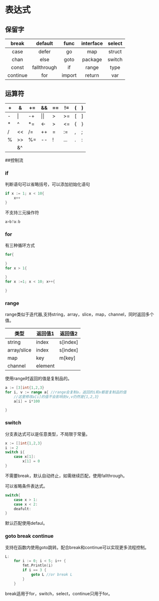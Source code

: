 # 表达式

## 保留字

| break    | default     | func   | interface | select |
| :------: | :---------: | :----: | :-------: | :----: |
| case     | defer       | go     | map       | struct |
| chan     | else        | goto   | package   | switch |
| const    | fallthrough | if     | range     | type   |
| continue | for         | import | return    | var    |

## 运算符

| +    | &    | +=   | &&   | ==   | !=   | (    | )    |
| ---- | ---- | ---- | ---- | ---- | ---- | ---- | ---- |
| -    | \|   | -+   | \|\| | >    | >=   | [    | ]    |
| *    | ^    | *=   | <-   | >    | <=   | {    | }    |
| /    | <<   | /=   | ++   | =    | :=   | ,    | ;    |
| %    | >>   | %=   | --   | !    | ...  | .    | :    |
|      | &^   |      |      |      |      |      |      |

##控制流

### if

判断语句可以省略括号，可以添加初始化语句

```go
if x := 1; x < 10{
    x++
}
```

不支持三元操作符

```go
a>b?a:b
```

### for

有三种循环方式

```go
for{
    
}
for x > 1{
    
}
for x :=1; x < 10; x++{
    
}
```

### range

range类似于迭代器,支持string，array，slice，map，channel，同时返回多个值。

| 类型        | 返回值1 | 返回值2  |
| ----------- | ------- | -------- |
| string      | index   | s[index] |
| array/slice | index   | s[index] |
| map         | key     | m[key]   |
| channel     | element |          |

使用range时返回的值是复制品的。

```go
a := [3]int{1,2,3}
for i, v := range a{ //range会复制a，返回的i和v都是复制品的值
    //这里修改a[i]的值不会影响到v,v仍然是{1,2,3}
    a[i] = i*100
 
}
```

### switch

分支表达式可以是任意类型，不局限于常量。

```go
x := []int{1,2,3}
i := 2
switch i{
    case x[1]:
    	x[1] = 0
}
```

不需要break，默认自动终止，如需继续匹配，使用fallthrough。

可以省略条件表达式。

```go
switch{
    case x > 1:
    case x < 2:
    deafult:
}
```

默认匹配使用defaul。

### goto break continue

支持在函数内使用goto跳转。配合break和continue可以实现更多流程控制。

```go
L:
	for i := 0; i < 5; i++ {
		fmt.Println(i)
		if i == 3 {
			goto L //or break L
		}
	}

```

break适用于for，switch，select，continue只用于for。